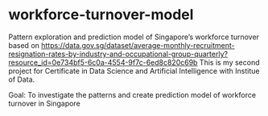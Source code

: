 # workforce-turnover-model

Pattern exploration and prediction model of Singapore’s workforce turnover based on https://data.gov.sg/dataset/average-monthly-recruitment-resignation-rates-by-industry-and-occupational-group-quarterly?resource_id=0e734bf5-6c0a-4554-9f7c-6ed8c820c69b This is my second project for Certificate in Data Science and Artificial Intelligence with Institue of Data.

Goal: To investigate the patterns and create prediction model of workforce turnover in Singapore
